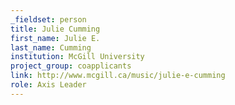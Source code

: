 ```yaml
---
_fieldset: person
title: Julie Cumming
first_name: Julie E.
last_name: Cumming
institution: McGill University
project_group: coapplicants
link: http://www.mcgill.ca/music/julie-e-cumming
role: Axis Leader
---
```

